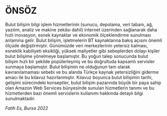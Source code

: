 ﻿# ÖNSÖZ
Bulut bilişim bilgi işlem hizmetlerinin (sunucu, depolama, veri tabanı, ağ, yazılım, analiz ve makine zekâsı dahil) internet üzerinden sağlanarak daha hızlı inovasyon, esnek kaynaklar ve ekonomik ölçeklendirme sunulması anlamına gelir. Bulut bilişim, işletmelerin BT kaynaklarına bakış açısını önemli ölçüde değiştirmiştir. Günümüzde veri merkezlerinin yetersiz kalması, esneklik kabiliyeti eksikliği, yüksek maliyetler gibi sebeplerden dolayı kişiler bulut bilişime yönelmeye başlamıştır. Bu yoğun talep sonucunda bulut bilişim hızlı bir şekilde popülerleşmiş ve bu doğrultuda kapsamlı servisler sunmaya başlamıştır. Bulut bilişimin ne olduğunun tam olarak kavranılamaması sebebi ve bu alanda Türkçe kaynak yetersizliğini giderme amacı ile bu kılavuz hazırlanmıştır. Kılavuz boyunca bulut bilişimin tarihi, gelişimi sürecindeki konseptler, bulut bilişim pazarında büyük bir paya sahip olan Amazon Web Services bünyesinde sunulan hizmetlerin tanımı ve bu hizmetlerden bazı önemli servislerin kullanımı hakkında detaylı bilgi sunulmaktadır.

*Fatih Es, Bursa 2022*
